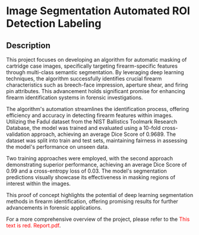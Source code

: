 # Image Segmentation Automated ROI Detection Labeling

## Description

This project focuses on developing an algorithm for automatic masking of cartridge case images, specifically targeting firearm-specific features through multi-class semantic segmentation. By leveraging deep learning techniques, the algorithm successfully identifies crucial firearm characteristics such as breech-face impression, aperture shear, and firing pin attributes. This advancement holds significant promise for enhancing firearm identification systems in forensic investigations.

The algorithm's automation streamlines the identification process, offering efficiency and accuracy in detecting firearm features within images. Utilizing the Fadul dataset from the NIST Ballistics Toolmark Research Database, the model was trained and evaluated using a 10-fold cross-validation approach, achieving an average Dice Score of 0.9689. The dataset was split into train and test sets, maintaining fairness in assessing the model's performance on unseen data.

Two training approaches were employed, with the second approach demonstrating superior performance, achieving an average Dice Score of 0.99 and a cross-entropy loss of 0.03. The model's segmentation predictions visually showcase its effectiveness in masking regions of interest within the images.

This proof of concept highlights the potential of deep learning segmentation methods in firearm identification, offering promising results for further advancements in forensic applications.

For a more comprehensive overview of the project, please refer to the <font color="red">This text is red.</font>  <font color="red">Report.pdf</font>.
